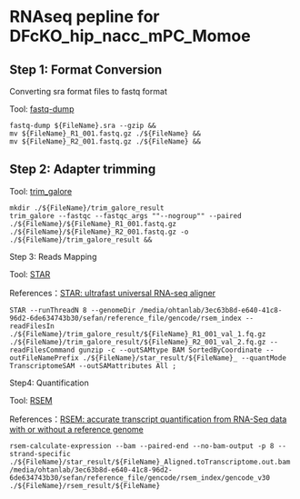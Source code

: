 RNAseq pepline for DFcKO_hip_nacc_mPC_Momoe
=============================================

Step 1: Format Conversion
------------------------
Converting sra format files to fastq format

Tool: [fastq-dump](https://github.com/ncbi/sra-tools)

```
fastq-dump ${FileName}.sra --gzip &&
mv ${FileName}_R1_001.fastq.gz ./${FileName} &&
mv ${FileName}_R2_001.fastq.gz ./${FileName} &&
```


Step 2: Adapter trimming
-----------------------

Tool: [trim_galore](https://www.bioinformatics.babraham.ac.uk/projects/trim_galore/)

```
mkdir ./${FileName}/trim_galore_result
trim_galore --fastqc --fastqc_args ""--nogroup"" --paired ./${FileName}/${FileName}_R1_001.fastq.gz ./${FileName}/${FileName}_R2_001.fastq.gz -o ./${FileName}/trim_galore_result &&
```

Step 3: Reads Mapping

Tool: [STAR](https://github.com/alexdobin/STAR) 

References：[STAR: ultrafast universal RNA-seq aligner](https://pubmed.ncbi.nlm.nih.gov/23104886/)

```
STAR --runThreadN 8 --genomeDir /media/ohtanlab/3ec63b8d-e640-41c8-96d2-6de634743b30/sefan/reference_file/gencode/rsem_index --readFilesIn ./${FileName}/trim_galore_result/${FileName}_R1_001_val_1.fq.gz ./${FileName}/trim_galore_result/${FileName}_R2_001_val_2.fq.gz --readFilesCommand gunzip -c --outSAMtype BAM SortedByCoordinate --outFileNamePrefix ./${FileName}/star_result/${FileName}_ --quantMode TranscriptomeSAM --outSAMattributes All ;
```

Step4: Quantification

Tool: [RSEM](https://github.com/deweylab/RSEM)

References：[RSEM: accurate transcript quantification from RNA-Seq data with or without a reference genome](https://pubmed.ncbi.nlm.nih.gov/21816040/)

```
rsem-calculate-expression --bam --paired-end --no-bam-output -p 8 --strand-specific ./${FileName}/star_result/${FileName}_Aligned.toTranscriptome.out.bam /media/ohtanlab/3ec63b8d-e640-41c8-96d2-6de634743b30/sefan/reference_file/gencode/rsem_index/gencode_v30 ./${FileName}/rsem_result/${FileName}
```


